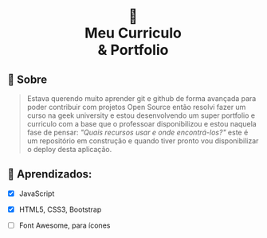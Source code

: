 <h1 align="center">
🚧<br>Meu Curriculo <br>& Portfolio 
</h1>

## 🤘 Sobre

> Estava querendo muito aprender git e github de forma avançada para poder contribuir com projetos Open Source então resolvi fazer um curso na geek university e estou desenvolvendo um super portfolio e curriculo com a base que o professoar disponibilizou e estou naquela fase de pensar: <i>"Quais recursos usar e onde encontrá-los?"</i> este é um repositório em construção e quando tiver pronto vou disponibilizar o deploy desta aplicação.

## **📝 Aprendizados**:

- [x] JavaScript 
- [x] HTML5, CSS3, Bootstrap 
- [ ] Font Awesome, para ícones

